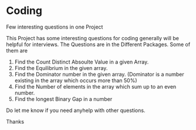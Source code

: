 Coding
======

Few interesting questions in one Project

This Project has some interesting questions for coding generally will be helpful for interviews.
The Questions are in the Different Packages.
Some of them are
1. Find the Count Distinct Absoulte Value in a given Array.
2. Find the Equilibrium in the given array.
3. Find the Dominator number in the given array. (Dominator is a number existing in the array which occurs more than 50%)
4. Find the Number of elements in the array which sum up to an even number.
5. Find the longest Binary Gap in a number

Do let me know if you need anyhelp with other questions.

Thanks
